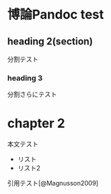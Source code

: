 # 博論Pandoc test

## heading 2(section)

分割テスト

### heading 3

分割さらにテスト

# chapter 2

本文テスト

- リスト
- リスト2

引用テスト[@Magnusson2009]